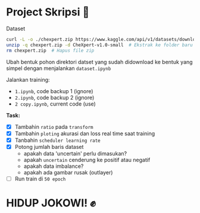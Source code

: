 # Project Skripsi 💢

Dataset
```bash
curl -L -o ./chexpert.zip https://www.kaggle.com/api/v1/datasets/download/ashery/chexpert # Download dataset
unzip -q chexpert.zip -d CheXpert-v1.0-small  # Ekstrak ke folder baru
rm chexpert.zip  # Hapus file zip
```

Ubah bentuk pohon direktori datset yang sudah didownload ke bentuk yang simpel dengan menjalankan `dataset.ipynb`

Jalankan training:
- `1.ipynb`, code backup 1 (ignore)
- `2.ipynb`, code backup 2 (ignore)
- `2 copy.ipynb`, current code (use)

**Task:**

- [x] Tambahin `ratio` pada `transform`
- [x] Tambahin `ploting` akurasi dan loss real time saat training
- [x] Tanbahin `scheduler learning rate`
- [x] Potong jumlah baris dataset
    - apakah data 'uncertain' perlu dimasukan?
    - apakah `uncertain` cenderung ke positif atau negatif
    - apakah data imbalance?
    - apakah ada gambar rusak (outlayer)
- [ ] Run train di `50 epoch`

# HIDUP JOKOWI! ✊

